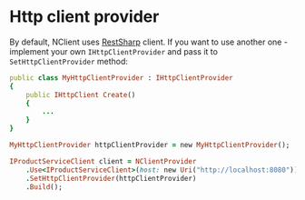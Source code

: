 # Http client provider
By default, NClient uses [RestSharp](https://github.com/restsharp/RestSharp) client. 
If you want to use another one - implement your own `IHttpClientProvider` and pass it to `SetHttpClientProvider` method:

```ruby
public class MyHttpClientProvider : IHttpClientProvider
{
    public IHttpClient Create()
    {
        ...
    }
}

MyHttpClientProvider httpClientProvider = new MyHttpClientProvider();

IProductServiceClient client = NClientProvider
    .Use<IProductServiceClient>(host: new Uri("http://localhost:8080"))
    .SetHttpClientProvider(httpClientProvider)
    .Build();
```
